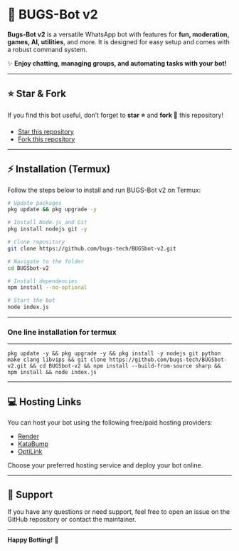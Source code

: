 # 🐞 BUGS-Bot v2

**Bugs-Bot v2** is a versatile WhatsApp bot with features for **fun, moderation, games, AI, utilities**, and more. It is designed for easy setup and comes with a robust command system.

✨ **Enjoy chatting, managing groups, and automating tasks with your bot!**

---

## ⭐ Star & Fork

If you find this bot useful, don’t forget to **star ⭐** and **fork 🍴** this repository!

* [Star this repository](https://github.com/bugs-tech/BUGSbot-v2)
* [Fork this repository](https://github.com/bugs-tech/BUGSbot-v2/fork)

---

## ⚡ Installation (Termux)

Follow the steps below to install and run BUGS-Bot v2 on Termux:

```bash
# Update packages
pkg update && pkg upgrade -y

# Install Node.js and Git
pkg install nodejs git -y

# Clone repository
git clone https://github.com/bugs-tech/BUGSbot-v2.git

# Navigate to the folder
cd BUGSbot-v2

# Install dependencies
npm install --no-optional

# Start the bot
node index.js
```

---
### One line installation for termux
---
```pkg update -y && pkg upgrade -y && pkg install -y nodejs git python make clang libvips && git clone https://github.com/bugs-tech/BUGSbot-v2.git && cd BUGSbot-v2 && npm install --build-from-source sharp && npm install && node index.js```


---

## 💻 Hosting Links

You can host your bot using the following free/paid hosting providers:

* [Render](https://render.com)
* [KataBump](https://katabump.com)
* [OptiLink](https://optilink.io)

Choose your preferred hosting service and deploy your bot online.

---

## 📢 Support

If you have any questions or need support, feel free to open an issue on the GitHub repository or contact the maintainer.

---

**Happy Botting!** 🚀




